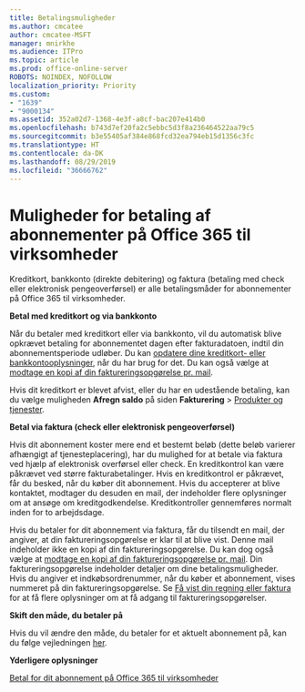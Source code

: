 ```yaml
---
title: Betalingsmuligheder
ms.author: cmcatee
author: cmcatee-MSFT
manager: mnirkhe
ms.audience: ITPro
ms.topic: article
ms.prod: office-online-server
ROBOTS: NOINDEX, NOFOLLOW
localization_priority: Priority
ms.custom:
- "1639"
- "9000134"
ms.assetid: 352a02d7-1368-4e3f-a8cf-bac207e414b0
ms.openlocfilehash: b743d7ef20fa2c5ebbc5d3f8a236464522aa79c5
ms.sourcegitcommit: b3e55405af384e868fcd32ea794eb15d1356c3fc
ms.translationtype: HT
ms.contentlocale: da-DK
ms.lasthandoff: 08/29/2019
ms.locfileid: "36666762"
---
```

# <a name="payment-options-for-office-365-for-business-subscriptions"></a>Muligheder for betaling af abonnementer på Office 365 til virksomheder
  
Kreditkort, bankkonto (direkte debitering) og faktura (betaling med check eller elektronisk pengeoverførsel) er alle betalingsmåder for abonnementer på Office 365 til virksomheder.
  
**Betal med kreditkort og via bankkonto**
  
Når du betaler med kreditkort eller via bankkonto, vil du automatisk blive opkrævet betaling for abonnementet dagen efter fakturadatoen, indtil din abonnementsperiode udløber. Du kan [opdatere dine kreditkort- eller bankkontooplysninger](https://docs.microsoft.com/office365/admin/subscriptions-and-billing/add-update-or-remove-credit-card-or-bank-account), når du har brug for det. Du kan også vælge at [modtage en kopi af din faktureringsopgørelse pr. mail](https://docs.microsoft.com/office365/admin/subscriptions-and-billing/pay-for-your-subscription#receive-a-copy-of-your-billing-statement-in-email).
  
Hvis dit kreditkort er blevet afvist, eller du har en udestående betaling, kan du vælge muligheden **Afregn saldo** på siden **Fakturering** \> [Produkter og tjenester](https://portal.office.com/adminportal/home#/subscriptions).
  
**Betal via faktura (check eller elektronisk pengeoverførsel)**
  
Hvis dit abonnement koster mere end et bestemt beløb (dette beløb varierer afhængigt af tjenesteplacering), har du mulighed for at betale via faktura ved hjælp af elektronisk overførsel eller check. En kreditkontrol kan være påkrævet ved større fakturabetalinger. Hvis en kreditkontrol er påkrævet, får du besked, når du køber dit abonnement. Hvis du accepterer at blive kontaktet, modtager du desuden en mail, der indeholder flere oplysninger om at ansøge om kreditgodkendelse. Kreditkontroller gennemføres normalt inden for to arbejdsdage.
  
Hvis du betaler for dit abonnement via faktura, får du tilsendt en mail, der angiver, at din faktureringsopgørelse er klar til at blive vist. Denne mail indeholder ikke en kopi af din faktureringsopgørelse. Du kan dog også vælge at [modtage en kopi af din faktureringsopgørelse pr. mail](https://docs.microsoft.com/office365/admin/subscriptions-and-billing/pay-for-your-subscription#receive-a-copy-of-your-billing-statement-in-email). Din faktureringsopgørelse indeholder detaljer om dine betalingsmuligheder. Hvis du angiver et indkøbsordrenummer, når du køber et abonnement, vises nummeret på din faktureringsopgørelse. Se [Få vist din regning eller faktura](https://docs.microsoft.com/office365/admin/subscriptions-and-billing/view-your-bill-or-invoice) for at få flere oplysninger om at få adgang til faktureringsopgørelser.
  
**Skift den måde, du betaler på**
  
Hvis du vil ændre den måde, du betaler for et aktuelt abonnement på, kan du følge vejledningen [her](https://docs.microsoft.com/office365/admin/subscriptions-and-billing/change-payment-method).
  
**Yderligere oplysninger**
  
[Betal for dit abonnement på Office 365 til virksomheder](https://docs.microsoft.com/office365/admin/subscriptions-and-billing/pay-for-your-subscription)